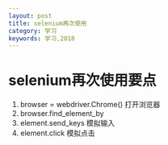 ```yaml
---
layout: post
title: selenium再次使用
category: 学习
keywords: 学习,2018
---
```



# selenium再次使用要点

1. browser = webdriver.Chrome() 打开浏览器
2. browser.find_element_by
3. element.send_keys 模拟输入
4. element.click 模拟点击
